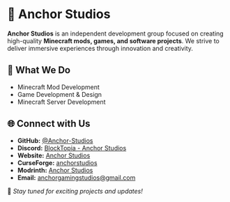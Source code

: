 # 🌟 Anchor Studios  

**Anchor Studios** is an independent development group focused on creating high-quality **Minecraft mods, games, and software projects**. We strive to deliver immersive experiences through innovation and creativity.  

## 🚀 What We Do  
- Minecraft Mod Development
- Game Development & Design
- Minecraft Server Development

## 🌐 Connect with Us  
- **GitHub:** [@Anchor-Studios](https://github.com/Anchor-Studios)  
- **Discord:** [BlockTopia - Anchor Studios](https://discord.gg/RNG8Q5dFE3)
- **Website:** [Anchor Studios](https://www.anchorstudios.site/)
- **CurseForge:** [anchorstudios](https://www.curseforge.com/members/anchorstudios/)
- **Modrinth:** [Anchor Studios](https://modrinth.com/organization/anchorstudios)
- **Email:** anchorgamingstudios@gmail.com

📢 *Stay tuned for exciting projects and updates!*
